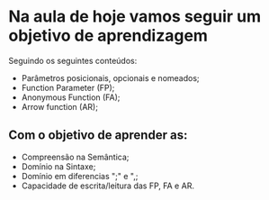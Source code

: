 # Na aula de hoje vamos seguir um objetivo de aprendizagem

Seguindo os seguintes conteúdos:
* Parâmetros posicionais, opcionais e nomeados;
* Function Parameter (FP);
* Anonymous Function (FA);
* Arrow function (AR);

## Com o objetivo de aprender as:
* Compreensão na Semântica;
* Domínio na Sintaxe;
* Domínio em diferencias ";" e ",;
* Capacidade de escrita/leitura das FP, FA e AR.
